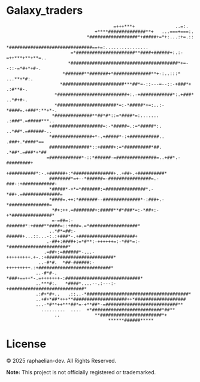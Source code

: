 # Galaxy_traders
                                                                                                    
                                                                                                    
                                                                                                    
                                                                                                    
                                                                                                    
                                                                                                    
                                                                                                    
                                                                                                    
                                                                                                    
                                                                                                    
                                                                                                    
                                            =+++***+               ..=:.                            
                                     +****##############**+   ...===+===:.                          
                                  *##################*+#####+=*+:...:+=.::                          
                               *###############################==+=:................                
                            =*######################**####+######+:.:-=++***+**+**=..               
                           *########################################*+=--::-=*#+*+#-.               
                         *#######**#######+*##############**+-:..:::*      ...**+*#:.               
                        *#######################***##*=-::---=--::-+###*+   .:#**#-.                
                      *##########################+:.-+############*:.+###* ..*#+#-.                 
                      *######################*=:-*#####*+=:..:-*####=.+###*:**+*-.                  
                     *##############**##*#*::=*####*=:.......  .:###*.=#####***..                   
                    +###################=:-*#####=.:=*#####*:. ..*##*.=######-..                    
                    *###############+*-.+#####*-:+###########.. .###+.*####*==                      
                    ###############*::+#####+:=*##########*##. .*##*.=###*+*##                      
                   =############*-::*######-=###############=..+##*.-#########+                     
                   +##########*:-.+######+:*###############+..+##+.+##########*                     
                    ########*=+--*######=-################=.-###-:+############-                    
                    *#####*-+*=*#######:=###############*.-*##+.=##############=                    
                    *####=.++:*#######--##############*-:###+.-*###############=                    
                     *#+:++.=########+:#####**#*###*=:-*##+:-+*###############*                     
                     =-=##=:-#######*:+####**####=::+###=.=*##################*                     
                    ..*#*=##:-######+...::...-:.:+###*-.+#####################+                     
                   .-##+:####+:=*#**:-++++++=:-*##*=:-*######################*                      
                  .=##+:=######*-...-+++++++++.+-.:+#########################*                      
                ..-#*#.  *##-######:-+++++++++.:+###########################*                       
               ..-#*#-.  *###+==++*-.=+++++++-:############################*                        
               ..***#:.   *####*....--.:---:-+############################*                         
               .:#+*#+..   .::..-*######################################*                           
               ..+#+*##*+++**####################++*###################                             
               ...-*#**++***##*=-+**##*-=###########################**                              
                 .........  ....  +*##########################*##**                                 
                      ..             **#######################*+                                    
                                          ******######*****                                         
                                                                                                    
                                                                                                    
                                                                                                    
                                                                                                    
                                                                                                    
                                                                                                    
                                                                                                    
                                                                                                    
                                                                                                    
                                                                                                    
                                                                                                    
# License

© 2025 raphaelian-dev. All Rights Reserved.

**Note:** This project is not officially registered or trademarked.
